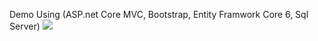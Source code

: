 Demo Using (ASP.net Core MVC, Bootstrap, Entity Framwork Core 6, Sql Server)
![](https://github.com/ahmed-esmail/SimpleITIManagment/blob/master/day3/Demo/GIf.gif)
